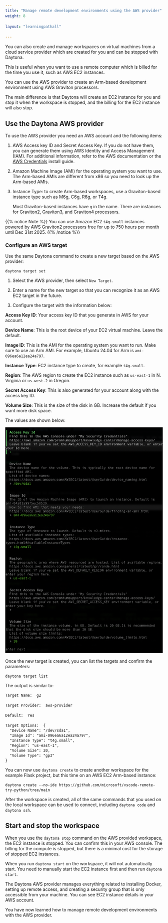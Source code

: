 ```yaml
---
title: "Manage remote development environments using the AWS provider"
weight: 8

layout: "learningpathall"

---
```


You can also create and manage workspaces on virtual machines from a cloud service provider which are created for you and can be stopped with Daytona.

This is useful when you want to use a remote computer which is billed for the time you use it, such as AWS EC2 instances. 

You can use the AWS provider to create an Arm-based development environment using AWS Graviton processors.

The main difference is that Daytona will create an EC2 instance for you and stop it when the workspace is stopped, and the billing for the EC2 instance will also stop. 

## Use the Daytona AWS provider

To use the AWS provider you need an AWS account and the following items:

1. AWS Access key ID and Secret Access Key. If you do not have them, you can generate them using AWS Identity and Access Management (IAM). For additional information, refer to the AWS documentation or the [AWS Credentials](/install-guides/aws_access_keys/) install guide.

2. Amazon Machine Image (AMI) for the operating system you want to use. The Arm-based AMIs are different from x86 so you need to look up the Arm-based AMIs.

3. Instance Type: to create Arm-based workspaces, use a Graviton-based instance type such as M6g, C6g, R6g, or T4g. 

    Most Graviton-based instances have `g` in the name. There are instances for Graviton2, Graviton3, and Graviton4 processors. 

{{% notice Note %}}
You can use Amazon EC2 `t4g.small` instances powered by AWS Graviton2 processors free for up to 750 hours per month until Dec 31st 2025. 
{{% /notice %}}

### Configure an AWS target

Use the same Daytona command to create a new target based on the AWS provider: 

```console
daytona target set
```

1. Select the AWS provider, then select `New Target`. 

2. Enter a name for the new target so that you can recognize it as an AWS EC2 target in the future.

3. Configure the target with the information below:

**Access Key ID**: Your access key ID that you generate in AWS for your account.

**Device Name**: This is the root device of your EC2 virtual machine. Leave the default.

**Image ID**: This is the AMI for the operating system you want to run. Make sure to use an Arm AMI. For example, Ubuntu 24.04 for Arm is `ami-096ea6a12ea24a797`. 

**Instance Type**: EC2 instance type to create, for example `t4g.small`.

**Region**: The AWS region to create the EC2 instance such as `us-east-1` in N. Virginia or `us-west-2` in Oregon. 

**Secret Access Key**: This is also generated for your account along with the access key ID.

**Volume Size**: This is the size of the disk in GB. Increase the default if you want more disk space.

The values are shown below:

![Create aws workspace #center](_images/aws.png)

Once the new target is created, you can list the targets and confirm the parameters:

```console
daytona target list 
```

The output is similar to:

```output
Target Name:  g2

Target Provider:  aws-provider

Default:  Yes

Target Options:  {
  "Device Name": "/dev/sda1",
  "Image Id": "ami-096ea6a12ea24a797",
  "Instance Type": "t4g.small",
  "Region": "us-east-1",
  "Volume Size": 20,
  "Volume Type": "gp3"
}
```

You can now use `daytona create` to create another workspace for the example Flask project, but this time on an AWS EC2 Arm-based instance:

```console
daytona create --no-ide https://github.com/microsoft/vscode-remote-try-python/tree/main
```

After the workspace is created, all of the same commands that you used on the local workspace can be used to connect, including `daytona code` and `daytona ssh`.

## Start and stop the workspace

When you use the `daytona stop` command on the AWS provided workspace, the EC2 instance is stopped. You can confirm this in your AWS console. The billing for the compute is stopped, but there is a minimal cost for the storage of stopped EC2 instances. 

When you run `daytona start` on the workspace, it will not automatically start. You need to manually start the EC2 instance first and then run `daytona start`. 

The Daytona AWS provider manages everything related to installing Docker, setting up remote access, and creating a security group that is only accessible from your machine. You can see EC2 instance details in your AWS account.

You have now learned how to manage remote development environments with the AWS provider.
